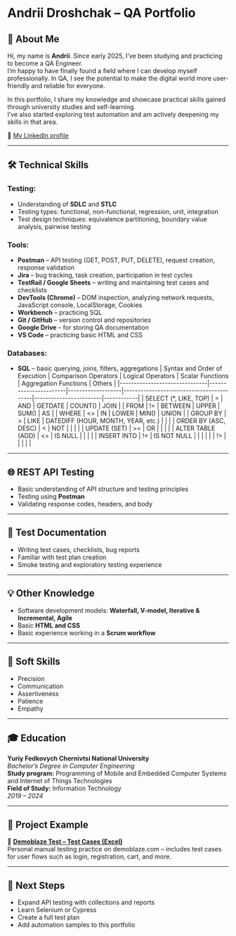 # Andrii Droshchak – QA Portfolio

## 👋 About Me

Hi, my name is **Andrii**. Since early 2025, I’ve been studying and practicing to become a QA Engineer.  
I’m happy to have finally found a field where I can develop myself professionally. In QA, I see the potential to make the digital world more user-friendly and reliable for everyone.

In this portfolio, I share my knowledge and showcase practical skills gained through university studies and self-learning.  
I’ve also started exploring test automation and am actively deepening my skills in that area.

📎 [My LinkedIn profile](https://www.linkedin.com/in/andrii-droshchak)

---

## 🛠 Technical Skills

### Testing:
- Understanding of **SDLC** and **STLC**
- Testing types: functional, non-functional, regression, unit, integration
- Test design techniques: equivalence partitioning, boundary value analysis, pairwise testing

### Tools:
- **Postman** – API testing (GET, POST, PUT, DELETE), request creation, response validation  
- **Jira** – bug tracking, task creation, participation in test cycles  
- **TestRail / Google Sheets** – writing and maintaining test cases and checklists  
- **DevTools (Chrome)** – DOM inspection, analyzing network requests, JavaScript console, LocalStorage, Cookies  
- **Workbench** – practicing SQL  
- **Git / GitHub** – version control and repositories  
- **Google Drive** – for storing QA documentation  
- **VS Code** – practicing basic HTML and CSS  

### Databases:
- **SQL** – basic querying, joins, filters, aggregations
| Syntax and Order of Execution | Comparison Operators | Logical Operators | Scalar Functions                         | Aggregation Functions | Others     |
|-------------------------------|-----------------------|-------------------|------------------------------------------|------------------------|------------|
| SELECT (*, LIKE, TOP)         | =                     | AND               | GETDATE                                  | COUNT()               | JOIN       |
| FROM                          | !=                    | BETWEEN           | UPPER                                    | SUM()                 | AS         |
| WHERE                         | <>                    | IN                | LOWER                                    | MIN()                 | UNION      |
| GROUP BY                      | >                     | LIKE              | DATEDIFF (HOUR, MONTH, YEAR, etc.)       |                        |            |
| ORDER BY (ASC, DESC)          | <                     | NOT               |                                          |                        |            |
| UPDATE (SET)                  | >=                    | OR                |                                          |                        |            |
| ALTER TABLE (ADD)             | <=                    | IS NULL           |                                          |                        |            |
| INSERT INTO                   | !<                    | IS NOT NULL       |                                          |                        |            |
|                               | !>                    |                   |                                          |                        |            |


---

## 🌐 REST API Testing
- Basic understanding of API structure and testing principles  
- Testing using **Postman**  
- Validating response codes, headers, and body  

---

## 📄 Test Documentation
- Writing test cases, checklists, bug reports  
- Familiar with test plan creation  
- Smoke testing and exploratory testing experience  

---

## 💡 Other Knowledge
- Software development models: **Waterfall, V-model, Iterative & Incremental, Agile**  
- Basic **HTML and CSS**  
- Basic experience working in a **Scrum workflow**

---

## 🧠 Soft Skills
- Precision  
- Communication  
- Assertiveness  
- Patience  
- Empathy  

---

## 🎓 Education

**Yuriy Fedkovych Chernivtsi National University**  
_Bachelor’s Degree in Computer Engineering_  
**Study program:** Programming of Mobile and Embedded Computer Systems and Internet of Things Technologies  
**Field of Study:** Information Technology  
_2019 – 2024_

---

## 📁 Project Example

🔹 **[Demoblaze Test – Test Cases (Excel)]([https://github.com/AndrewQA69/demoblazetest/blob/main/testcases_demoblaze.xlsx](https://github.com/AndrewQA69/demoblazetest/blob/main/README.md))**  
Personal manual testing practice on demoblaze.com – includes test cases for user flows such as login, registration, cart, and more.

---

## 📌 Next Steps
- Expand API testing with collections and reports  
- Learn Selenium or Cypress  
- Create a full test plan  
- Add automation samples to this portfolio

